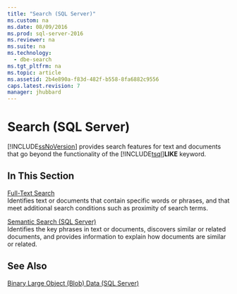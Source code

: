 ```yaml
---
title: "Search (SQL Server)"
ms.custom: na
ms.date: 08/09/2016
ms.prod: sql-server-2016
ms.reviewer: na
ms.suite: na
ms.technology: 
  - dbe-search
ms.tgt_pltfrm: na
ms.topic: article
ms.assetid: 2b4e890a-f83d-482f-b558-8fa6882c9556
caps.latest.revision: 7
manager: jhubbard
---
```

# Search (SQL Server)
[!INCLUDE[ssNoVersion](../../Topics/TopicNameContainA/tokens/ssNoVersion_md.md)] provides search features for text and documents that go beyond the functionality of the [!INCLUDE[tsql](../../Topics/TopicNameContainA/tokens/tsql_md.md)]**LIKE** keyword.  
  
## In This Section  
 [Full-Text Search](../../Topics/TopicNameNotContainA/Full-Text-Search.md)  
 Identifies text or documents that contain specific words or phrases, and that meet additional search conditions such as proximity of search terms.  
  
 [Semantic Search (SQL Server)](../../Topics/TopicNameNotContainA/Semantic-Search--SQL-Server-.md)  
 Identifies the key phrases in text or documents, discovers similar or related documents, and provides information to explain how documents are similar or related.  
  
## See Also  
 [Binary Large Object (Blob) Data (SQL Server)](../../Topics/TopicNameNotContainA/Binary-Large-Object--Blob--Data--SQL-Server-.md)